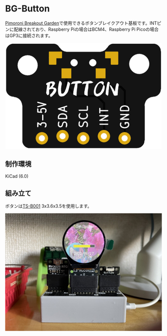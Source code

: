 # BG-Button

[Pimoroni Breakout Garden](https://shop.pimoroni.com/collections/breakout-garden)で使用できるボタンブレイクアウト基板です。INTピンに配線されており、Raspberry Piの場合はBCM4、Raspberry Pi Picoの場合はGP3に接続されます。

![board](bg-button-board-rev1.png)

## 制作環境

KiCad (6.0)

## 組み立て

ボタンは[TS-B001](https://jaliexpress.com/item/4001013178307.html) 3x3.6x3.5を使用します。

![board](bg-button-photo.jpg)
